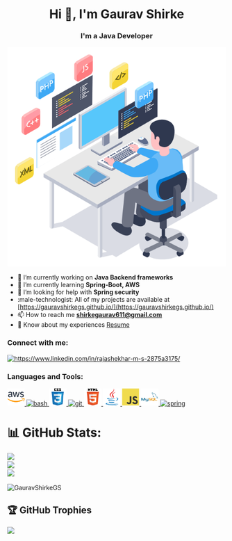 <h1 align="center">Hi 👋, I'm Gaurav Shirke</h1>
<h3 align="center">I'm a Java Developer</h3>

![I am GitHub Readme Generator's creator](https://github.com/GauravShirkeGS/GauravShirkeGS.github.io/blob/master/assets/git-profile.gif)

- :telescope: I’m currently working on **Java Backend frameworks**
- :seedling: I’m currently learning **Spring-Boot, AWS**
- :handshake: I’m looking for help with **Spring security**
- :male-technologist: All of my projects are available at [https://gauravshirkegs.github.io/](https://gauravshirkegs.github.io/)
- :mailbox: How to reach me **shirkegaurav611@gmail.com**
- :page_facing_up: Know about my experiences [Resume](https://GauravShirkeGS.github.io/assets/fw21_0985-Gaurav-Shirke.pdf)
<h3 align="left">Connect with me:</h3>
<p align="left">
<a href="https://www.linkedin.com/in/gaurav-shirke-897ba9228" target="blank"><img align="center" src="https://raw.githubusercontent.com/rahuldkjain/github-profile-readme-generator/master/src/images/icons/Social/linked-in-alt.svg" alt="https://www.linkedin.com/in/rajashekhar-m-s-2875a3175/" height="30" width="40" /></a>

</p>
<h3 align="left">Languages and Tools:</h3>
<p align="left"> <a href="https://aws.amazon.com" target="_blank" rel="noreferrer"> <img src="https://raw.githubusercontent.com/devicons/devicon/master/icons/amazonwebservices/amazonwebservices-original-wordmark.svg" alt="aws" width="40" height="40"/> </a> <a href="https://www.gnu.org/software/bash/" target="_blank" rel="noreferrer"> <img src="https://www.vectorlogo.zone/logos/gnu_bash/gnu_bash-icon.svg" alt="bash" width="40" height="40"/> </a> <a href="https://www.w3schools.com/css/" target="_blank" rel="noreferrer"> <img src="https://raw.githubusercontent.com/devicons/devicon/master/icons/css3/css3-original-wordmark.svg" alt="css3" width="40" height="40"/> </a> <a href="https://git-scm.com/" target="_blank" rel="noreferrer"> <img src="https://www.vectorlogo.zone/logos/git-scm/git-scm-icon.svg" alt="git" width="40" height="40"/> </a> <a href="https://www.w3.org/html/" target="_blank" rel="noreferrer"> <img src="https://raw.githubusercontent.com/devicons/devicon/master/icons/html5/html5-original-wordmark.svg" alt="html5" width="40" height="40"/> </a> <a href="https://www.java.com" target="_blank" rel="noreferrer"> <img src="https://raw.githubusercontent.com/devicons/devicon/master/icons/java/java-original.svg" alt="java" width="40" height="40"/> </a> <a href="https://developer.mozilla.org/en-US/docs/Web/JavaScript" target="_blank" rel="noreferrer"> <img src="https://raw.githubusercontent.com/devicons/devicon/master/icons/javascript/javascript-original.svg" alt="javascript" width="40" height="40"/> </a> <a href="https://www.mysql.com/" target="_blank" rel="noreferrer"> <img src="https://raw.githubusercontent.com/devicons/devicon/master/icons/mysql/mysql-original-wordmark.svg" alt="mysql" width="40" height="40"/> </a> <a href="https://spring.io/" target="_blank" rel="noreferrer"> <img src="https://www.vectorlogo.zone/logos/springio/springio-icon.svg" alt="spring" width="40" height="40"/> </a> </p>

# :bar_chart: GitHub Stats:
![](https://github-readme-streak-stats.herokuapp.com/?user=GauravShirkeGS&theme=dark&hide_border=true)<br/>
![](https://github-readme-stats.vercel.app/api?username=GauravShirkeGS&theme=dark&hide_border=false&include_all_commits=false&count_private=false)<br/>
![](https://github-readme-stats.vercel.app/api/top-langs/?username=GauravShirkeGS&theme=dark&hide_border=false&include_all_commits=false&count_private=true&layout=compact)
<p align="left"> <img src="https://komarev.com/ghpvc/?username=GauravShirkeGS&label=Profile%20views&color=0e75b6&style=flat" alt="GauravShirkeGS" /> </p>

## :trophy: GitHub Trophies
![](https://github-profile-trophy.vercel.app/?username=GauravShirkeGS&theme=onestar&no-frame=true&no-bg=true&margin-w=4)
<!-- ![I am GitHub Readme Generator's creator](https://github.com/rajashekharms369/rajashekharms369.github.io/blob/main/assets/css/js/img/programmer-1.jpg) -->








